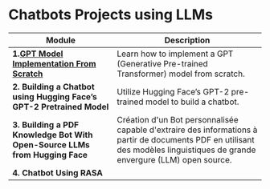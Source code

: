 
# Chatbots Projects using LLMs



| Module                                                  | Description                                                                                                                                                                                   |
|---------------------------------------------------------|-----------------------------------------------------------------------------------------------------------------------------------------------------------------------------------------------|
| **1.[GPT Model Implementation From Scratch](https://github.com/kplr-training/LLMs-Bots/tree/main/1-GPT%20Model%20From%20screatch)**             | Learn how to implement a GPT (Generative Pre-trained Transformer) model from scratch.                                                                                                       |
| **2. Building a Chatbot using Hugging Face’s GPT-2 Pretrained Model** | Utilize Hugging Face’s GPT-2 pre-trained model to build a chatbot.                                                                                                                            |
| **3. Building a PDF Knowledge Bot With Open-Source LLMs from Hugging Face** | Création d'un Bot personnalisée capable d'extraire des informations à partir de documents PDF en utilisant des modèles linguistiques de grande envergure (LLM) open source.|
| **4. Chatbot Using RASA** |
